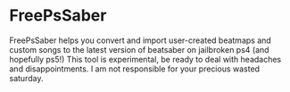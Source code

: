 # FreePsSaber
FreePsSaber helps you convert and import user-created beatmaps and custom songs to the latest version of beatsaber on jailbroken ps4 (and hopefully ps5!)
This tool is experimental, be ready to deal with headaches and disappointments. I am not responsible for your precious wasted saturday.
